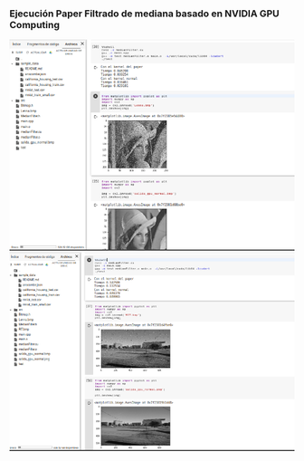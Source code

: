 ### Ejecución Paper Filtrado de mediana basado en NVIDIA GPU Computing
![alt text](https://github.com/dbellidor/Topic_ComputacionGrafica/blob/master/Fase%203/Paper/ejecucion.png)
![alt text](https://github.com/dbellidor/Topic_ComputacionGrafica/blob/master/Fase%203/Paper/ejecucion_2.png)
